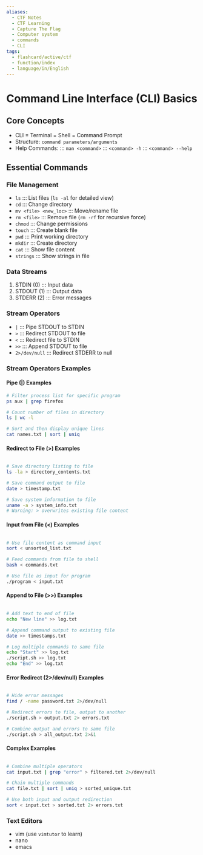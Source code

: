 ```yaml
---
aliases:
  - CTF Notes
  - CTF Learning
  - Capture The Flag
  - Computer system
  - commands 
  - CLI
tags:
  - flashcard/active/ctf
  - function/index
  - language/in/English
---
```



# Command Line Interface (CLI) Basics

## Core Concepts
- CLI = Terminal = Shell = Command Prompt
- Structure: `command parameters/arguments`
- Help Commands:
  ::: `man <command>`
  ::: `<command> -h`
  ::: `<command> --help` <!--SR:!2024-12-02,1,230!2000-01-01,1,250-->

## Essential Commands
### File Management
- `ls` ::: List files (`ls -al` for detailed view) <!--SR:!2000-01-01,1,250!2024-12-02,1,230-->
- `cd` ::: Change directory <!--SR:!2024-12-02,1,230!2000-01-01,1,250-->
- `mv <file> <new_loc>` ::: Move/rename file
- `rm <file>` ::: Remove file (`rm -rf` for recursive force) <!--SR:!2000-01-01,1,250!2024-12-02,1,230-->
- `chmod` ::: Change permissions <!--SR:!2000-01-01,1,250!2024-12-02,1,230-->
- `touch` ::: Create blank file <!--SR:!2024-12-02,1,230!2024-12-02,1,230-->
- `pwd` ::: Print working directory
- `mkdir` ::: Create directory
- `cat` ::: Show file content
- `strings` ::: Show strings in file <!--SR:!2000-01-01,1,250!2024-12-02,1,230-->

### Data Streams
1. STDIN (0) ::: Input data <!--SR:!2000-01-01,1,250!2024-12-02,1,230-->
2. STDOUT (1) ::: Output data <!--SR:!2024-12-02,1,230!2000-01-01,1,250-->
3. STDERR (2) ::: Error messages <!--SR:!2000-01-01,1,250!2024-12-02,1,230-->

### Stream Operators
- `|` ::: Pipe STDOUT to STDIN
- `>` ::: Redirect STDOUT to file
- `<` ::: Redirect file to STDIN <!--SR:!2000-01-01,1,250!2024-12-02,1,230-->
- `>>` ::: Append STDOUT to file
- `2>/dev/null` ::: Redirect STDERR to null

### Stream Operators Examples

#### Pipe (|) Examples
```bash
# Filter process list for specific program
ps aux | grep firefox

# Count number of files in directory
ls | wc -l

# Sort and then display unique lines
cat names.txt | sort | uniq
```

#### Redirect to File (>) Examples
```bash

# Save directory listing to file
ls -la > directory_contents.txt

# Save command output to file
date > timestamp.txt

# Save system information to file
uname -a > system_info.txt
# Warning: > overwrites existing file content
```

#### Input from File (<) Examples
```bash

# Use file content as command input
sort < unsorted_list.txt

# Feed commands from file to shell
bash < commands.txt

# Use file as input for program
./program < input.txt
```
#### Append to File (>>) Examples
```bash

# Add text to end of file
echo "New line" >> log.txt

# Append command output to existing file
date >> timestamps.txt

# Log multiple commands to same file
echo "Start" >> log.txt
./script.sh >> log.txt
echo "End" >> log.txt
```
#### Error Redirect (2>/dev/null) Examples
```bash

# Hide error messages
find / -name password.txt 2>/dev/null

# Redirect errors to file, output to another
./script.sh > output.txt 2> errors.txt

# Combine output and errors to same file
./script.sh > all_output.txt 2>&1
```
#### Complex Examples
```bash

# Combine multiple operators
cat input.txt | grep "error" > filtered.txt 2>/dev/null

# Chain multiple commands
cat file.txt | sort | uniq > sorted_unique.txt

# Use both input and output redirection
sort < input.txt > sorted.txt 2> errors.txt
```
### Text Editors
- vim (use `vimtutor` to learn)
- nano
- emacs